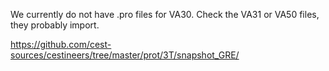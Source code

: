 We currently do not have .pro files for VA30.
Check the VA31 or VA50 files, they probably import.

https://github.com/cest-sources/cestineers/tree/master/prot/3T/snapshot_GRE/








